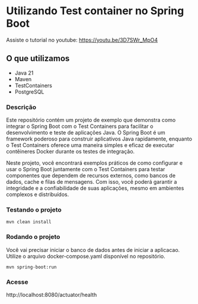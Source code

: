 # Utilizando Test container no Spring Boot

Assiste o tutorial no youtube: https://youtu.be/3D7SWr_MpO4

## O que utilizamos

- Java 21
- Maven
- TestContainers
- PostgreSQL


### Descrição

Este repositório contém um projeto de exemplo que demonstra como integrar o Spring Boot com o Test Containers para facilitar o desenvolvimento e teste de aplicações Java. O Spring Boot é um framework poderoso para construir aplicativos Java rapidamente, enquanto o Test Containers oferece uma maneira simples e eficaz de executar contêineres Docker durante os testes de integração.

Neste projeto, você encontrará exemplos práticos de como configurar e usar o Spring Boot juntamente com o Test Containers para testar componentes que dependem de recursos externos, como bancos de dados, cache e filas de mensagens. Com isso, você poderá garantir a integridade e a confiabilidade de suas aplicações, mesmo em ambientes complexos e distribuídos.


### Testando o projeto

```shell
mvn clean install
```


### Rodando o projeto

  Você vai precisar iniciar o banco de dados antes de iniciar a aplicacao. Utilize o arquivo
docker-compose.yaml disponível no repositório.

```shell
mvn spring-boot:run
```

### Acesse  

http://localhost:8080/actuator/health